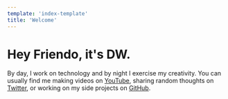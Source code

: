 ```yaml
---
template: 'index-template'
title: 'Welcome'
---
```


# Hey Friendo, it's DW.
By day, I work on technology and by night I exercise my creativity. You can usually find me making videos on [YouTube](https://youtube.com/davidwesst), sharing random thoughts on [Twitter](https://twitter.com/davidwesst), or working on my side projects on [GitHub](https://github.com/davidwesst). 
